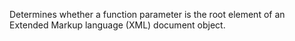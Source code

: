 Determines whether a function parameter is the root element of
        an Extended Markup language (XML) document object.